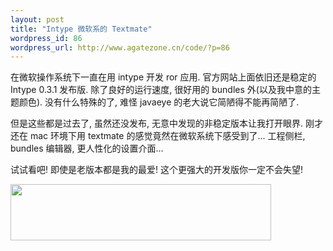 ```yaml
--- 
layout: post
title: "Intype 微软系的 Textmate"
wordpress_id: 86
wordpress_url: http://www.agatezone.cn/code/?p=86
---
```

在微软操作系统下一直在用 intype 开发 ror 应用. 官方网站上面依旧还是稳定的  Intype 0.3.1 发布版. 除了良好的运行速度, 很好用的 bundles 外(以及我中意的主题颜色). 没有什么特殊的了, 难怪 javaeye 的老大说它简陋得不能再简陋了.

但是这些都是过去了, 虽然还没发布, 无意中发现的非稳定版本让我打开眼界. 刚才还在 mac 环境下用 textmate 的感觉竟然在微软系统下感受到了... 工程侧栏, bundles 编辑器, 更人性化的设置介面...

试试看吧! 即使是老版本都是我的最爱! 这个更强大的开发版你一定不会失望!

<a href="http://intype.info" target="_blank"><img title="Intype" src="http://intype.info/images/logo.png" alt="" width="417" height="90" /></a>
